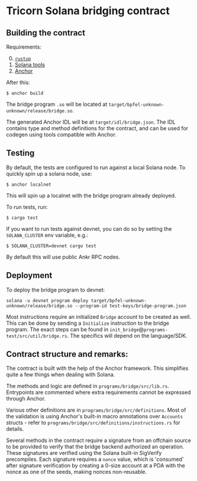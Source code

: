 # Tricorn Solana bridging contract

## Building the contract

Requirements:

0. [`rustup`](https://rustup.rs)
1. [Solana tools](https://docs.solana.com/cli/install-solana-cli-tools)
2. [Anchor](https://www.anchor-lang.com/docs/installation)

After this:

```
$ anchor build
```

The bridge program `.so` will be located at `target/bpfel-unknown-unknown/release/bridge.so`.

The generated Anchor IDL will be at `target/idl/bridge.json`. The IDL contains type and method definitions for the contract, and can be used for codegen using tools compatible with Anchor.

## Testing

By default, the tests are configured to run against a local Solana node. To quickly spin up a solana node, use:

```
$ anchor localnet
```

This will spin up a localnet with the bridge program already deployed.

To run tests, run:


```
$ cargo test
```

If you want to run tests against devnet, you can do so by setting the `SOLANA_CLUSTER` env variable, e.g.:

```
$ SOLANA_CLUSTER=devnet cargo test
```

By default this will use public Ankr RPC nodes.

## Deployment

To deploy the bridge program to devnet:

```
solana -u devnet program deploy target/bpfel-unknown-unknown/release/bridge.so --program-id test-keys/bridge-program.json
```

Most instructions require an initialized `Bridge` account to be created as well. This can be done by sending a `Initialize` instruction to the bridge program. The exact steps can be found in `init_bridge`@`programs-test/src/util/bridge.rs`. The specifics will depend on the language/SDK.

## Contract structure and remarks:

The contract is built with the help of the Anchor framework. This simplifies quite a few things when dealing with Solana.

The methods and logic are defined in `programs/bridge/src/lib.rs`. Entrypoints are commented where extra requirements cannot be expressed through Anchor.

Various other definitions are in `programs/bridge/src/definitions`. Most of the validation is using Anchor's built-in macro annotations over `Accounts` structs - refer to `programs/bridge/src/definitions/instructions.rs` for details.

Several methods in the contract require a signature from an offchain source to be provided to verify that the bridge backend authorized an operation. These signatures are verified using the Solana built-in SigVerify precompiles. Each signature requires a `nonce` value, which is 'consumed' after signature verification by creating a 0-size account at a PDA with the nonce as one of the seeds, making nonces non-reusable.
